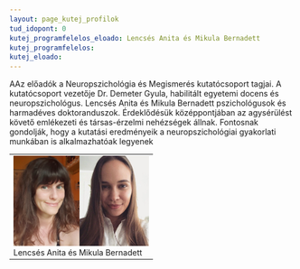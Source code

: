 ```yaml
---
layout: page_kutej_profilok
tud_idopont: 0
kutej_programfelelos_eloado: Lencsés Anita és Mikula Bernadett 
kutej_programfelelos: 
kutej_eloado: 
---
```


AAz előadók a Neuropszichológia és Megismerés kutatócsoport tagjai. A kutatócsoport vezetője Dr. Demeter Gyula, habilitált egyetemi docens és neuropszichológus. Lencsés Anita és Mikula Bernadett pszichológusok és harmadéves doktoranduszok. Érdeklődésük középpontjában az agysérülést követő emlékezeti és társas-érzelmi nehézségek állnak. Fontosnak gondolják, hogy a kutatási eredményeik a neuropszichológiai gyakorlati munkában is alkalmazhatóak legyenek

 <table class="picture">
<tr>
<td>

<div class="gallery">
    <img src="images/lencses_anita_es_mikula_bernadett.png" max-width="250" max-height="200">
  <div class="desc">Lencsés Anita és Mikula Bernadett</div>
</div>

</td>
</tr>
</table>

